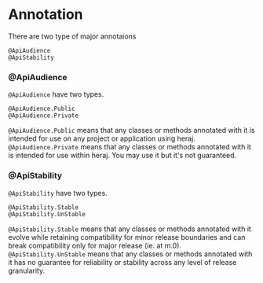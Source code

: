 # Annotation

There are two type of major annotaions
```
@ApiAudience
@ApiStability
```

### @ApiAudience
`@ApiAudience` have two types.
```
@ApiAudience.Public
@ApiAudience.Private
```
`@ApiAudience.Public` means that any classes or methods annotated with it is intended for use on any project or application using heraj.  
`@ApiAudience.Private` means that any classes or methods annotated with it is intended for use within heraj. You may use it but it's not guaranteed.


### @ApiStability
`@ApiStability` have two types.
```
@ApiStability.Stable
@ApiStability.UnStable
```
`@ApiStability.Stable` means that any classes or methods annotated with it evolve while retaining compatibility for minor release boundaries and can break compatibility only for major release (ie. at m.0).  
`@ApiStability.UnStable` means that any classes or methods annotated with it has no guarantee for reliability or stability across any level of release granularity.

